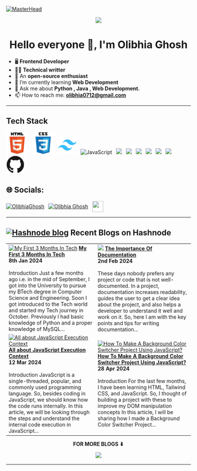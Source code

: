 [![MasterHead](https://github.com/OlibhiaGhosh/OlibhiaGhosh/blob/main/Github%20Header%20image.png)](https://github.com/OlibhiaGhosh)

<p align="center"><img src="https://readme-typing-svg.herokuapp.com/?font=Mitr&color=A13B3B&size=20&center=true&vCenter=true&lines=!+!+Welcome+to+my+Profile+!+!;I+am+excited+to+learn+and+grow;Interested+in+Web-Dev+and+coding...;Have+a+great+day+ahead+!!"></p>


<h1 align="center">Hello everyone 👋, I'm Olibhia Ghosh</h1>

- 🖥️ **Frontend Developer**
- 👨‍💻 **Technical writter**
- 🌱 An **open-source enthusiast**
- 🔭 I’m currently learning **Web Development** 
- 💬 Ask me about **Python , Java , Web Development.**
- 📫 How to reach me: **olibhia0712@gmail.com**

---



## **Tech Stack**
<img src="https://raw.githubusercontent.com/devicons/devicon/master/icons/html5/html5-original-wordmark.svg" alt="html5" height="60"/>&ensp;
<img src="https://raw.githubusercontent.com/devicons/devicon/master/icons/css3/css3-original-wordmark.svg" alt="css3" height="60"/>&ensp;
<img height="50" src="https://github.com/devicons/devicon/blob/master/icons/tailwindcss/tailwindcss-original.svg" />&ensp;
<img height="50" src="https://cdn.jsdelivr.net/gh/devicons/devicon/icons/javascript/javascript-original.svg" alt="JavaScript" />&ensp;
<img height="50" src="https://cdn.jsdelivr.net/gh/devicons/devicon/icons/react/react-original.svg" />&ensp;
<img height="50" src="https://cdn.jsdelivr.net/gh/devicons/devicon/icons/java/java-original.svg" />&ensp;
<img height="50" src="https://cdn.jsdelivr.net/gh/devicons/devicon/icons/python/python-original.svg" />&ensp;
<img height="50" src="https://cdn.jsdelivr.net/gh/devicons/devicon/icons/vscode/vscode-original.svg"/>&ensp;
<img height="50" src="https://cdn.jsdelivr.net/gh/devicons/devicon/icons/figma/figma-original.svg" />&ensp;
<img height="50" src="https://cdn.jsdelivr.net/gh/devicons/devicon/icons/git/git-original.svg" />&ensp;
<img height="50" src="https://github.com/devicons/devicon/blob/master/icons/github/github-original.svg" />&ensp;



## 🌐 **Socials:**         
<p align="left">
  <a href="https://twitter.com/OlibhiaGhosh" target="blank"><img align="center" src="https://raw.githubusercontent.com/rahuldkjain/github-profile-readme-generator/master/src/images/icons/Social/twitter.svg" alt="OlibhiaGhosh" height="30" width="40" /></a>&ensp;
  <a href="https://www.linkedin.com/in/olibhiaghosh/" target="blank"><img align="center" src="https://raw.githubusercontent.com/rahuldkjain/github-profile-readme-generator/master/src/images/icons/Social/linked-in-alt.svg" alt="Olibhia Ghosh" height="30" width="40" /></a>&ensp;
  <a href="https://olibhia.hashnode.dev/" target="blank"><img align="center" src="https://github.com/Arindam200/Arindam200/blob/main/CDyAuTy75.png" height="30" width="30" /></a>&ensp;
</p>  

  
<hr>

## <a href="https://olibhia.hashnode.dev/"><img src="https://github.com/Arindam200/Arindam200/blob/main/CDyAuTy75.png" title="Hashnode" alt="Hashnode blog" width="25"/></a> Recent Blogs on Hashnode

<!-- HASHNODE_BLOG:START -->
<table><tr><td><a href="https://olibhia.hashnode.dev/my-first-year-in-tech" title="My First 3 Months In Tech"><img src="https://cdn.hashnode.com/res/hashnode/image/upload/v1704745352524/1f9cdf06-3280-4c94-a9d3-9780621f43ca.png?w=1600&h=840&fit=crop&crop=entropy&auto=compress,format&format=webp" alt="My First 3 Months In Tech"   /></a>
<a href="https://olibhia.hashnode.dev/my-first-year-in-tech" title="My First 3 Months In Tech"><strong>My First 3 Months In Tech</strong></a>
<div><strong>8th Jan 2024</strong></div>
<br/> Introduction
Just a few months ago i.e. in the mid of September, I got into the University to pursue my BTech degree in Computer Science and Engineering. Soon I got introduced to the Tech world and started my Tech journey in October. Previously I had basic knowledge of Python and a proper knowledge of MySQL...</td>
 
<td><a href="https://olibhia.hashnode.dev/the-importance-of-documentation" title="The Importance Of Documentation"><img src="https://cdn.hashnode.com/res/hashnode/image/upload/v1706862338821/8d9b4cc6-11e1-4188-be4c-c42fdb1b0635.png?w=1600&h=840&fit=crop&crop=entropy&auto=compress,format&format=webp"/></a>
<a href="https://olibhia.hashnode.dev/the-importance-of-documentation"" title="The Importance Of Documentation"><strong>The Importance Of Documentation</strong></a>
<div><strong>2nd Feb 2024</strong></div>
<br/> These days nobody prefers any project or code that is not well-documented. In a project, documentation increases readability, guides the user to get a clear idea about the project, and also helps a developer to understand it well and work on it. So, here I am with the key points and tips for writing documentation...</td></tr>

<tr><td><a href="https://olibhia.hashnode.dev/all-about-javascript-execution-context" title="All about JavaScript Execution Context"><img src="https://cdn.hashnode.com/res/hashnode/image/upload/v1710218102835/35e3b90a-2acf-49c9-9977-29b1b3b868bf.png?w=1600&h=840&fit=crop&crop=entropy&auto=compress,format&format=webp" alt="All about JavaScript Execution Context" /></a>
<a href="https://olibhia.hashnode.dev/all-about-javascript-execution-context" title="All about JavaScript Execution Context"><strong>All about JavaScript Execution Context</strong></a>
<div><strong>12 Mar 2024</strong></div>
<br/> Introduction
JavaScript is a single-threaded, popular, and commonly used programming language. So, besides coding in JavaScript, we should know how the code runs internally. In this article, we will be looking through the steps and understand the internal code execution in JavaScript...</td>

<td><a href="https://olibhia.hashnode.dev/how-to-make-a-background-color-switcher-project-using-javascript" title="How To Make A Background Color Switcher Project Using JavaScript?"><img src="https://cdn.hashnode.com/res/hashnode/image/upload/v1713614607615/c8305f22-2ffc-4c59-a8b4-35b056802d30.png?w=1600&h=840&fit=crop&crop=entropy&auto=compress,format&format=webp" alt="How To Make A Background Color Switcher Project Using JavaScript?"   /></a>
<a href="https://olibhia.hashnode.dev/how-to-make-a-background-color-switcher-project-using-javascript" title="How To Make A Background Color Switcher Project Using JavaScript?"><strong>How To Make A Background Color Switcher Project Using JavaScript?</strong></a>
<div><strong>28 Apr 2024</strong></div>
<br/> Introduction
For the last few months, I have been learning HTML, Tailwind CSS, and JavaScript.
So, I thought of building a project with these to improve my DOM manipulation concepts
In this article, I will be sharing how I made a Background Color Switcher Project...</td></tr></table>

<div align="center">
<p align="center"><b>FOR MORE BLOGS ⬇</b></p>
<p><a href="https://olibhia.hashnode.dev/"><img src="https://img.shields.io/badge/Hashnode-2962FF?style=for-the-badge&logo=hashnode&logoColor=white"></a></p>
</div>
 
 <hr>
<!-- HASHNODE_BLOG:END -->
 




  
